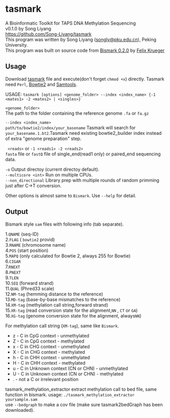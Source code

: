 # tasmark
A Bioinformatic Toolkit for TAPS DNA Methylation Sequencing  
v0.1.0 by Song Liyang  
https://github.com/Song-Liyang/tasmark  
This program was written by Song Liyang (songly@pku.edu.cn), Peking University.  
This program was built on source code from [Bismark 0.2.0](https://github.com/FelixKrueger/Bismark) by [Felix Krueger](https://github.com/FelixKrueger)  

## Usage
Download [tasmark](https://github.com/Song-Liyang/tasmark/blob/master/tasmark) file and execute(don't forget `chmod +x`) directly. Tasmark need `Perl`, [Bowtie2](http://bowtie-bio.sourceforge.net/bowtie2/) and [Samtools](http://www.htslib.org/).  

USAGE: `tasmark [options] <genome_folder> --index <index_name> {-1 <mates1> -2 <mates2> | <singles>}`  

`<genome_folder>`  
    The path to the folder containing the reference genome `.fa` or `fa.gz`  

`--index <index_name>`  
    `path/to/bowtie2/index/your_basename` Tasmark will search for `your_basename.1.bt2`.Tasmark need existing bowtie2_builder index instead of extra "genome preparation" step.  

` <reads>`  or  `-1 <reads1> -2 <reads2>`  
    `fasta` file or `fastQ` file of single_end(read1 only) or paired_end sequencing data.  

`-o`    Output directoy (current directoy default).  
`--multicore <int>`   Run on multiple CPUs.  
`--non_directional`   Library prep with multiple rounds of random primming just after C->T conversion.  

Other options is almost same to `Bismark`. Use `--help` for detail.


## Output
Bismark style `sam` files with following info (tab separate).  

1.`QNAME` (seq-ID)  
2.`FLAG` ( `bowtie2` provid)  
3.`RNAME` (chromosome name)  
4.`POS` (start position)  
5.`MAPQ` (only calculated for Bowtie 2, always 255 for Bowtie)  
6.`CIGAR`  
7.`RNEXT`  
8.`PNEXT`  
9.`TLEN`  
10.`SEQ` (forward strand)  
11.`QUAL` (Phred33 scale)  
12.`NM-tag` (hemming distance to the reference)  
13.`MD-tag` (base-by-base mismatches to the reference)  
14.`XM-tag` (methylation call string,forward strand)  
15.`XR-tag` (read conversion state for the alignment,`NN` , `CT` or `GA`)  
16.`XG-tag` (genome conversion state for the alignment, always`NN`)  

For methylation call string (`XM-tag`), same like `Bismark`.  
*  z - C in CpG context - unmethylated  
*  Z - C in CpG context - methylated  
*  x - C in CHG context - unmethylated  
*  X - C in CHG context - methylated  
*  h - C in CHH context - unmethylated  
*  H - C in CHH context - methylated  
*  u - C in Unknown context (CN or CHN) - unmethylated  
*  U - C in Unknown context (CN or CHN) - methylated  
*  . - not a C or irrelevant position  

tasmark_methylation_extractor
extract methylation call to bed file, same function in bismark.
usage:
`./tasmark_methylation_extractor yoursample.sam `  
use `--bedgraph` to make a cov file (make sure tasmark2bedGraph has been downloaded).
